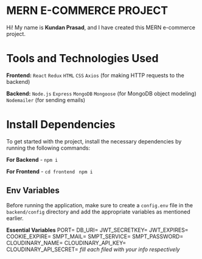 
# MERN E-COMMERCE PROJECT

Hi! My name is **Kundan Prasad**, and I have created this MERN e-commerce project.

# Tools and Technologies Used

**Frontend:**
`React`
`Redux`
`HTML`
`CSS`
`Axios` (for making HTTP requests to the backend)

**Backend:**
`Node.js`
`Express`
`MongoDB` 
`Mongoose` (for MongoDB object modeling)
`Nodemailer` (for sending emails)

# Install Dependencies
To get started with the project, install the necessary dependencies by running the following commands:

**For Backend** - `npm i`

**For Frontend** - `cd frontend` ` npm i`

## Env Variables

Before running the application, make sure to create a `config.env` file in the `backend/config` directory and add the appropriate variables as mentioned earlier.

**Essential Variables**
PORT=
DB_URI=
JWT_SECRETKEY=
JWT_EXPIRES=
COOKIE_EXPIRE=
SMPT_MAIL=
SMPT_SERVICE=
SMPT_PASSWORD=
CLOUDINARY_NAME=
CLOUDINARY_API_KEY=
CLOUDINARY_API_SECRET=
_fill each filed with your info respectively_



